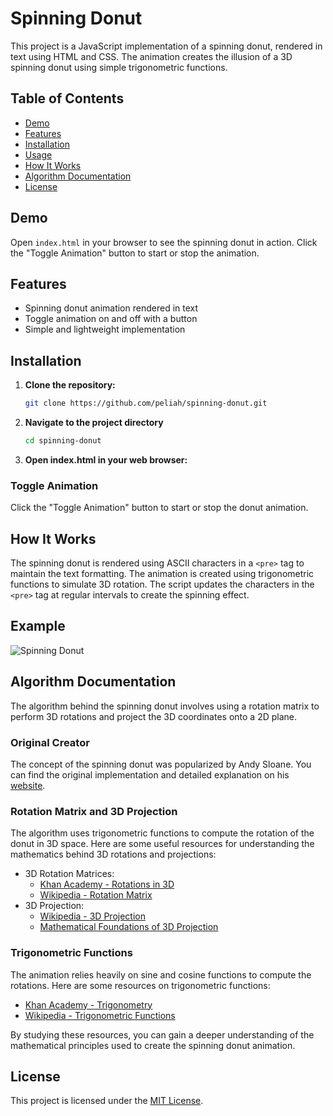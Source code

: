 # Spinning Donut

This project is a JavaScript implementation of a spinning donut, rendered in text using HTML and CSS. The animation creates the illusion of a 3D spinning donut using simple trigonometric functions.

## Table of Contents

- [Demo](#demo)
- [Features](#features)
- [Installation](#installation)
- [Usage](#usage)
- [How It Works](#how-it-works)
- [Algorithm Documentation](#algorithm-documentation)
- [License](#license)

## Demo

Open `index.html` in your browser to see the spinning donut in action. Click the "Toggle Animation" button to start or stop the animation.

## Features

- Spinning donut animation rendered in text
- Toggle animation on and off with a button
- Simple and lightweight implementation

## Installation

1. **Clone the repository:**
   ```sh
   git clone https://github.com/peliah/spinning-donut.git

2. **Navigate to the project directory**
   ```sh
   cd spinning-donut

2. **Open index.html in your web browser:**

### Toggle Animation

Click the "Toggle Animation" button to start or stop the donut animation.

## How It Works

The spinning donut is rendered using ASCII characters in a `<pre>` tag to maintain the text formatting. The animation is created using trigonometric functions to simulate 3D rotation. The script updates the characters in the `<pre>` tag at regular intervals to create the spinning effect.

## Example

![Spinning Donut](./assets/spinning-donut.gif)

## Algorithm Documentation

The algorithm behind the spinning donut involves using a rotation matrix to perform 3D rotations and project the 3D coordinates onto a 2D plane.

### Original Creator

The concept of the spinning donut was popularized by Andy Sloane. You can find the original implementation and detailed explanation on his [website](https://www.a1k0n.net/2011/07/20/donut-math.htmls).

### Rotation Matrix and 3D Projection

The algorithm uses trigonometric functions to compute the rotation of the donut in 3D space. Here are some useful resources for understanding the mathematics behind 3D rotations and projections:

- 3D Rotation Matrices:
  - [Khan Academy - Rotations in 3D](https://www.khanacademy.org/math/linear-algebra/matrix-transformations#lin-alg-matrix-transform)
  - [Wikipedia - Rotation Matrix](https://en.wikipedia.org/wiki/Rotation_matrix)
- 3D Projection:
  - [Wikipedia - 3D Projection](https://en.wikipedia.org/wiki/3D_projection)
  - [Mathematical Foundations of 3D Projection](https://www.scratchapixel.com/lessons/3d-basic-rendering/perspective-and-orthographic-projection-matrix/orthographic-projection)
  
### Trigonometric Functions

The animation relies heavily on sine and cosine functions to compute the rotations. Here are some resources on trigonometric functions:

- [Khan Academy - Trigonometry](https://www.khanacademy.org/math/trigonometry)
- [Wikipedia - Trigonometric Functions](https://en.wikipedia.org/wiki/Trigonometric_functions)

By studying these resources, you can gain a deeper understanding of the mathematical principles used to create the spinning donut animation.

## License

This project is licensed under the [MIT License](LICENSE).
